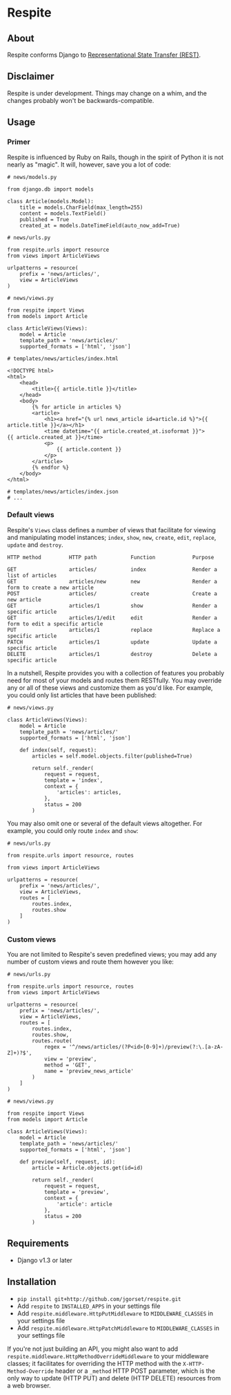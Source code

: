 # Respite

## About

Respite conforms Django to [Representational State Transfer (REST)](http://en.wikipedia.org/wiki/Representational_State_Transfer).

## Disclaimer

Respite is under development. Things may change on a whim, and the changes probably won't be backwards-compatible.

## Usage

### Primer

Respite is influenced by Ruby on Rails, though in the spirit of Python it is not nearly as "magic". It will, however, save you a lot of code:

    # news/models.py
    
    from django.db import models
    
    class Article(models.Model):
        title = models.CharField(max_length=255)
        content = models.TextField()
        published = True
        created_at = models.DateTimeField(auto_now_add=True)

    # news/urls.py
    
    from respite.urls import resource
    from views import ArticleViews
    
    urlpatterns = resource(
        prefix = 'news/articles/',
        view = ArticleViews
    )

    # news/views.py
    
    from respite import Views
    from models import Article
    
    class ArticleViews(Views):
        model = Article
        template_path = 'news/articles/'
        supported_formats = ['html', 'json']
    
    # templates/news/articles/index.html
    
    <!DOCTYPE html>
    <html>
        <head>
            <title>{{ article.title }}</title>
        </head>
        <body>
            {% for article in articles %}
            <article>
                <h1><a href="{% url news_article id=article.id %}">{{ article.title }}</a></h1>
                <time datetime="{{ article.created_at.isoformat }}">{{ article.created_at }}</time>
                <p>
                    {{ article.content }}
                </p>
            </article>
            {% endfor %}
        </body>
    </html>
    
    # templates/news/articles/index.json
    # ...

### Default views

Respite's `Views` class defines a number of views that facilitate for viewing and manipulating model instances;
`index`, `show`, `new`, `create`, `edit`‚ `replace`, `update` and `destroy`.

    HTTP method         HTTP path           Function            Purpose
    
    GET                 articles/           index               Render a list of articles
    GET                 articles/new        new                 Render a form to create a new article
    POST                articles/           create              Create a new article
    GET                 articles/1          show                Render a specific article
    GET                 articles/1/edit     edit                Render a form to edit a specific article
    PUT                 articles/1          replace             Replace a specific article
    PATCH               articles/1          update              Update a specific article
    DELETE              articles/1          destroy             Delete a specific article
    
In a nutshell, Respite provides you with a collection of features you probably need for most of your models and routes them
RESTfully. You may override any or all of these views and customize them as you'd like. For example, you could only list
articles that have been published:

    # news/views.py

    class ArticleViews(Views):
        model = Article
        template_path = 'news/articles/'
        supported_formats = ['html', 'json']
        
        def index(self, request):
            articles = self.model.objects.filter(published=True)
            
            return self._render(
                request = request,
                template = 'index',
                context = {
                    'articles': articles,
                },
                status = 200
            )
            
You may also omit one or several of the default views altogether. For example, you could only route `index` and `show`:

    # news/urls.py
    
    from respite.urls import resource, routes
    
    from views import ArticleViews
    
    urlpatterns = resource(
        prefix = 'news/articles/',
        view = ArticleViews,
        routes = [
            routes.index,
            routes.show
        ]
    )
            
### Custom views
            
You are not limited to Respite's seven predefined views; you may add any number of custom views and
route them however you like:

    # news/urls.py
    
    from respite.urls import resource, routes
    from views import ArticleViews
    
    urlpatterns = resource(
        prefix = 'news/articles/',
        view = ArticleViews,
        routes = [
            routes.index,
            routes.show,
            routes.route(
                regex = '^/news/articles/(?P<id>[0-9]+)/preview(?:\.[a-zA-Z]+)?$',
                view = 'preview',
                method = 'GET',
                name = 'preview_news_article'
            )
        ]
    )

    # news/views.py

    from respite import Views
    from models import Article

    class ArticleViews(Views):
        model = Article
        template_path = 'news/articles/'
        supported_formats = ['html', 'json']
        
        def preview(self, request, id):
            article = Article.objects.get(id=id)
            
            return self._render(
                request = request,
                template = 'preview',
                context = {
                    'article': article
                },
                status = 200
            )


## Requirements

* Django v1.3 or later

## Installation

* `pip install git+http://github.com/jgorset/respite.git`
* Add `respite` to `INSTALLED_APPS` in your settings file
* Add `respite.middleware.HttpPutMiddleware` to `MIDDLEWARE_CLASSES` in your settings file
* Add `respite.middleware.HttpPatchMiddleware` to `MIDDLEWARE_CLASSES` in your settings file

If you're not just building an API, you might also want to add `respite.middleware.HttpMethodOverrideMiddleware`
to your middleware classes; it facilitates for overriding the HTTP method with the `X-HTTP-Method-Override` header or a
`_method` HTTP POST parameter, which is the only way to update (HTTP PUT) and delete (HTTP DELETE) resources from
a web browser.
